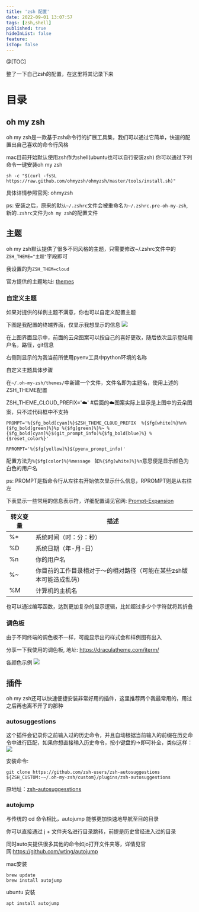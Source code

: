 ```yaml
---
title: 'zsh 配置'
date: 2022-09-01 13:07:57
tags: [zsh,shell]
published: true
hideInList: false
feature: 
isTop: false
---
```

@[TOC]

整了一下自己zsh的配置，在这里将其记录下来

# 目录
## oh my zsh
oh my zsh是一款基于zsh命令行的扩展工具集，我们可以通过它简单，快速的配置出自己喜欢的命令行风格

mac目前开始默认使用zsh作为shell(ubuntu也可以自行安装zsh) 你可以通过下列命令一键安装oh my zsh

```
sh -c "$(curl -fsSL https://raw.github.com/ohmyzsh/ohmyzsh/master/tools/install.sh)"
```

具体详情参照官网: ohmyzsh

ps: 安装之后，原来的默`认~/.zshrc`文件会被重命名`为~/.zshrc.pre-oh-my-zsh`, 新的`.zshrc`文件为`oh my zsh`的配置文件

## 主题
oh my zsh默认提供了很多不同风格的主题，只需要修改~/.zshrc文件中的`ZSH_THEME="主题"`字段即可

我设置的为`ZSH_THEM=cloud`

官方提供的主题地址: [themes](https://github.com/ohmyzsh/ohmyzsh/wiki/Themes)

### 自定义主题
如果对提供的样例主题不满意，你也可以自定义配置主题

下图是我配置的终端界面，仅显示我想显示的信息
![](https://achenq.github.io/post-images/1662012542941.png)

在上图界面显示中，前面的云朵图案可以按自己的喜好更改，随后依次显示登陆用户名，路径，git信息

右侧则显示的为我当前所使用pyenv工具中python环境的名称

自定义主题具体步骤

在`~/.oh-my-zsh/themes/`中新建一个文件，文件名即为主题名，使用上述的ZSH_THEME配置

ZSH_THEME_CLOUD_PREFIX='☁️' #后面的☁️图案实际上显示是上图中的云朵图案，只不过代码框中不支持
```
PROMPT='%{$fg_bold[cyan]%}$ZSH_THEME_CLOUD_PREFIX  %{$fg[white]%}%n%{$fg_bold[green]%}%p %{$fg[green]%}%~ %{$fg_bold[cyan]%}$(git_prompt_info)%{$fg_bold[blue]%} %{$reset_color%}'

RPROMPT='%{$fg[yellow]%}$(pyenv_prompt_info)'
```
配置方法为`%{$fg[color]%}%message
`
如`%{$fg[white]%}%n`意思便是显示颜色为白色的用户名

ps: PROMPT是指命令行从左往右开始依次显示什么信息，RPROMPT则是从右往左

下表显示一些常用的信息表示符，详细配置请见官网: [Prompt-Expansion](http://zsh.sourceforge.net/Doc/Release/Prompt-Expansion.html)

| 转义变量 | 描述                                                                |
| ----     | ----                                                                |
| %*       | 系统时间（时：分：秒）                                              |
| %D       | 系统日期（年-月-日）                                                |
| %n       | 你的用户名                                                          |
| %~       | 你目前的工作目录相对于～的相对路径（可能在某些zsh版本可能造成乱码） |
| %M       | 计算机的主机名                                                      |

也可以通过编写函数，达到更加复杂的显示逻辑，比如超过多少个字符就将其折叠

### 调色板
由于不同终端的调色板不一样，可能显示出的样式会和样例图有出入

分享一下我使用的调色板, 地址: https://draculatheme.com/iterm/

各颜色示例
![](https://achenq.github.io/post-images/1662012425264.png)

## 插件
oh my zsh还可以快速便捷安装非常好用的插件，这里推荐两个我最常用的，用过之后再也离不开了的那种

### autosuggestions
这个插件会记录你之前输入过的历史命令，并且自动根据当前输入的前缀在历史命令中进行匹配，如果你想直接输入历史命令，按小键盘的→即可补全，类似这样：
![](https://achenq.github.io/post-images/1662012563595.png)

安装命令:
```
git clone https://github.com/zsh-users/zsh-autosuggestions ${ZSH_CUSTOM:-~/.oh-my-zsh/custom}/plugins/zsh-autosuggestions
```

原地址：[zsh-autosuggesstions](https://github.com/zsh-users/zsh-autosuggestions/blob/master/INSTALL.md)

### autojump
与传统的 cd 命令相比，autojump 能够更加快速地导航至目的目录

你可以直接通过 j + 文件夹名进行目录跳转，前提是历史曾经进入过的目录

同时auto夹提供很多其他的命令如jo打开文件夹等，详情见官网:https://github.com/wting/autojump

mac安装

```
brew update
brew install autojump
```

ubuntu 安装
```
apt install autojump
```
